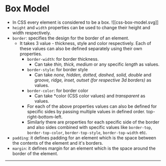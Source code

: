 # Box Model
- In CSS every element is considered to be a box. 
![[css-box-model.svg]]
- `height` and `width` properties can be used to change their height and width respectively.
- `border`: specifies the design for the border of an element.
	- It takes 3 value - thickness, style and color respectively. Each of these values can also be defined separately using their own properties.
		- `border-width`: for border thickness. 
			- Can take *thin, thick, medium* or any specific *length* as values.
		- `border-style`: for border style
			- Can take *none, hidden, dotted, dashed, solid, double* and *groove, ridge, inset, outset (for respective 3d borders)* as values.
		- `border-color`: for border color
			- Can take *color (CSS color values) and *transparent* as values.	
		- For each of the above properties values can also be defined for specific sides by passing multiple values in defined order. top-right-bottom-left.
		- Similarly there are properties for each specific side of the border and also sides combined with specific values like `border-top`, `border-top-color`, `border-top-style`, `border-top-width` etc.
- `padding`: it defines padding for an element which is the space between the contents of the element and it's borders.
- `margin`: it defines margin for an element which is the space around the border of the element.
---
